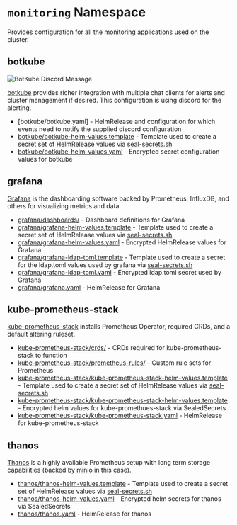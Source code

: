 # `monitoring` Namespace

Provides configuration for all the monitoring applications used on the cluster.

## botkube

![BotKube Discord Message](https://i.imgur.com/UhuC0k9.png)

[botkube](https://www.botkube.io/) provides richer integration with multiple chat clients for alerts and cluster management if desired. This configuration is using discord for the alerting.

* [botkube/botkube.yaml] - HelmRelease and configuration for which events need to notify the supplied discord configuration
* [botkube/botkube-helm-values.template](botkube/botkube-helm-values.template) - Template used to create a secret set of HelmRelease values via [seal-secrets.sh](/setup/seal-secrets.sh)
* [botkube/botkube-helm-values.yaml](botkube/botkube-helm-values.yaml) - Encrypted secret configuration values for botkube

## grafana

[Grafana](https://grafana.com/) is the dashboarding software backed by Prometheus, InfluxDB, and others for visualizing metrics and data.

* [grafana/dashboards/](grafana/dashboards/) - Dashboard definitions for Grafana
* [grafana/grafana-helm-values.template](grafana/grafana-helm-values.template) - Template used to create a secret set of HelmRelease values via [seal-secrets.sh](/setup/seal-secrets.sh)
* [grafana/grafana-helm-values.yaml](grafana/grafana-helm-values.yaml) - Encrypted HelmRelease values for Grafana
* [grafana/grafana-ldap-toml.template](grafana/grafana-ldap-toml.template) - Template used to create a secret for the ldap.toml values used by grafana via [seal-secrets.sh](/setup/seal-secrets.sh)
* [grafana/grafana-ldap-toml.yaml](grafana/grafana-ldap-toml.yaml) - Encrypted ldap.toml secret used by Grafana
* [grafana/grafana.yaml](grafana/grafana.yaml) - HelmRelease for Grafana

## kube-prometheus-stack

[kube-prometheus-stack](https://github.com/prometheus-community/helm-charts/tree/main/charts/kube-prometheus-stack) installs Prometheus Operator, required CRDs, and a default altering ruleset.

* [kube-prometheus-stack/crds/](kube-prometheus-stack/crds/) - CRDs required for kube-prometheus-stack to function
* [kube-prometheus-stack/prometheus-rules/](kube-prometheus-stack/prometheus-rules/) - Custom rule sets for Prometheus
* [kube-prometheus-stack/kube-prometheus-stack-helm-values.template](kube-prometheus-stack/kube-prometheus-stack-helm-values.template) - Template used to create a secret set of HelmRelease values via [seal-secrets.sh](/setup/seal-secrets.sh)
* [kube-prometheus-stack/kube-prometheus-stack-helm-values.template](kube-prometheus-stack/kube-prometheus-stack-helm-values.template) - Encrypted helm values for kube-promethues-stack via SealedSecrets
* [kube-prometheus-stack/kube-prometheus-stack.yaml](kube-prometheus-stack/kube-prometheus-stack.yaml) - HelmRelease for kube-prometheus-stack


## thanos

[Thanos](https://github.com/thanos-io/thanos) is a highly available Prometheus setup with long term storage capabilities (backed by [minio](../default/minio/) in this case).

* [thanos/thanos-helm-values.template](thanos/thanos-helm-values.template) - Template used to create a secret set of HelmRelease values via [seal-secrets.sh](/setup/seal-secrets.sh)
* [thanos/thanos-helm-values.yaml](thanos/thanos-helm-values.yaml) - Encrypted helm secrets for thanos via SealedSecrets
* [thanos/thanos.yaml](thanos/thanos.yaml) - HelmRelease for thanos
